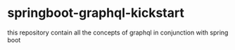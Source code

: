 # springboot-graphql-kickstart
this repository contain all the concepts of graphql in conjunction with spring boot
